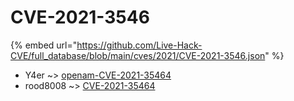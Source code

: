 # CVE-2021-3546
{% embed url="https://github.com/Live-Hack-CVE/full_database/blob/main/cves/2021/CVE-2021-3546.json" %}

* Y4er ~> [openam-CVE-2021-35464](https://www.alice-snow.ru/2021/database/cve-2021-3546/openam-cve-2021-35464-y4er)
* rood8008 ~> [CVE-2021-35464](https://www.alice-snow.ru/2021/database/cve-2021-3546/cve-2021-35464-rood8008)